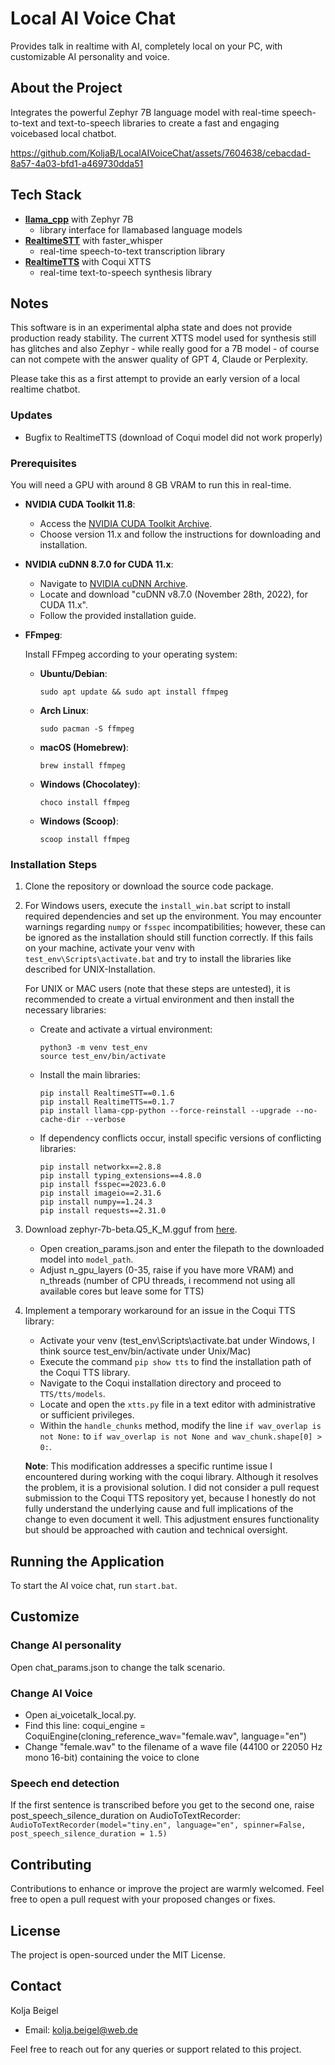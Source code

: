 # Local AI Voice Chat 

Provides talk in realtime with AI, completely local on your PC, with customizable AI personality and voice.

## About the Project

Integrates the powerful Zephyr 7B language model with real-time speech-to-text and text-to-speech libraries to create a fast and engaging voicebased local chatbot. 

https://github.com/KoljaB/LocalAIVoiceChat/assets/7604638/cebacdad-8a57-4a03-bfd1-a469730dda51

## Tech Stack

- **[llama_cpp](https://github.com/ggerganov/llama.cpp)** with Zephyr 7B  
  - library interface for llamabased language models
- **[RealtimeSTT](https://github.com/KoljaB/RealtimeSTT)** with faster_whisper  
  - real-time speech-to-text transcription library
- **[RealtimeTTS](https://github.com/KoljaB/RealtimeTTS)** with Coqui XTTS  
  - real-time text-to-speech synthesis library

## Notes

This software is in an experimental alpha state and does not provide production ready stability. The current XTTS model used for synthesis still has glitches and also Zephyr - while really good for a 7B model - of course can not compete with the answer quality of GPT 4, Claude or Perplexity.

Please take this as a first attempt to provide an early version of a local realtime chatbot.

### Updates

- Bugfix to RealtimeTTS (download of Coqui model did not work properly)

### Prerequisites

You will need a GPU with around 8 GB VRAM to run this in real-time.

- **NVIDIA CUDA Toolkit 11.8**:
    - Access the [NVIDIA CUDA Toolkit Archive](https://developer.nvidia.com/cuda-11-8-0-download-archive).
    - Choose version 11.x and follow the instructions for downloading and installation.

- **NVIDIA cuDNN 8.7.0 for CUDA 11.x**:
    - Navigate to [NVIDIA cuDNN Archive](https://developer.nvidia.com/rdp/cudnn-archive).
    - Locate and download "cuDNN v8.7.0 (November 28th, 2022), for CUDA 11.x".
    - Follow the provided installation guide.

- **FFmpeg**:

    Install FFmpeg according to your operating system:

    - **Ubuntu/Debian**:
        ```shell
        sudo apt update && sudo apt install ffmpeg
        ```

    - **Arch Linux**:
        ```shell
        sudo pacman -S ffmpeg
        ```

    - **macOS (Homebrew)**:
        ```shell
        brew install ffmpeg
        ```

    - **Windows (Chocolatey)**:
        ```shell
        choco install ffmpeg
        ```

    - **Windows (Scoop)**:
        ```shell
        scoop install ffmpeg
        ```    

### Installation Steps 

1. Clone the repository or download the source code package.

2. For Windows users, execute the `install_win.bat` script to install required dependencies and set up the environment. You may encounter warnings regarding `numpy` or `fsspec` incompatibilities; however, these can be ignored as the installation should still function correctly. If this fails on your machine, activate your venv with `test_env\Scripts\activate.bat` and try to install the libraries like described for UNIX-Installation.

   For UNIX or MAC users (note that these steps are untested), it is recommended to create a virtual environment and then install the necessary libraries:
   
   - Create and activate a virtual environment:
     ```
     python3 -m venv test_env
     source test_env/bin/activate
     ```

   - Install the main libraries:
     ```
     pip install RealtimeSTT==0.1.6
     pip install RealtimeTTS==0.1.7
     pip install llama-cpp-python --force-reinstall --upgrade --no-cache-dir --verbose
     ```

   - If dependency conflicts occur, install specific versions of conflicting libraries:
     ```
     pip install networkx==2.8.8
     pip install typing_extensions==4.8.0
     pip install fsspec==2023.6.0
     pip install imageio==2.31.6
     pip install numpy==1.24.3
     pip install requests==2.31.0
     ```

3. Download zephyr-7b-beta.Q5_K_M.gguf from [here](https://huggingface.co/TheBloke/zephyr-7B-beta-GGUF/tree/main). 
   - Open creation_params.json and enter the filepath to the downloaded model into `model_path`.
   - Adjust n_gpu_layers (0-35, raise if you have more VRAM) and n_threads (number of CPU threads, i recommend not using all available cores but leave some for TTS)

4. Implement a temporary workaround for an issue in the Coqui TTS library:
   - Activate your venv (test_env\Scripts\activate.bat under Windows, I think source test_env/bin/activate under Unix/Mac)
   - Execute the command `pip show tts` to find the installation path of the Coqui TTS library.
   - Navigate to the Coqui installation directory and proceed to `TTS/tts/models`.
   - Locate and open the `xtts.py` file in a text editor with administrative or sufficient privileges.
   - Within the `handle_chunks` method, modify the line `if wav_overlap is not None:` to `if wav_overlap is not None and wav_chunk.shape[0] > 0:`.
   
   **Note**: This modification addresses a specific runtime issue I encountered during working with the coqui library. Although it resolves the problem, it is a provisional solution. I did not consider a pull request submission to the Coqui TTS repository yet, because I honestly do not fully understand the underlying cause and full implications of the change to even document it well. This adjustment ensures functionality but should be approached with caution and technical oversight.        

## Running the Application

To start the AI voice chat, run `start.bat`. 

## Customize

### Change AI personality

Open chat_params.json to change the talk scenario.

### Change AI Voice

- Open ai_voicetalk_local.py. 
- Find this line: coqui_engine = CoquiEngine(cloning_reference_wav="female.wav", language="en")
- Change "female.wav" to the filename of a wave file (44100 or 22050 Hz mono 16-bit) containing the voice to clone

### Speech end detection

If the first sentence is transcribed before you get to the second one, raise post_speech_silence_duration on AudioToTextRecorder:
    ```
    AudioToTextRecorder(model="tiny.en", language="en", spinner=False, post_speech_silence_duration = 1.5) 
    ```
    
## Contributing

Contributions to enhance or improve the project are warmly welcomed. Feel free to open a pull request with your proposed changes or fixes.

## License

The project is open-sourced under the MIT License. 

## Contact

Kolja Beigel  
- Email: [kolja.beigel@web.de](mailto:kolja.beigel@web.de)  

Feel free to reach out for any queries or support related to this project.
